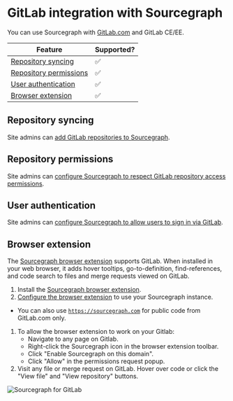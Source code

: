 # GitLab integration with Sourcegraph

You can use Sourcegraph with [GitLab.com](https://github.com) and GitLab CE/EE.

| Feature                                                                              | Supported? |
| ------------------------------------------------------------------------------------ | ---------- |
| [Repository syncing](../admin/external_service/gitlab.md#repository-syncing)         | ✅         |
| [Repository permissions](../admin/external_service/gitlab.md#repository-permissions) | ✅         |
| [User authentication](../admin/external_service/gitlab.md#user-authentication)       | ✅         |
| [Browser extension](#browser-extension)                                              | ✅         |

## Repository syncing

Site admins can [add GitLab repositories to Sourcegraph](../admin/external_service/gitlab.md#repository-syncing).

## Repository permissions

Site admins can [configure Sourcegraph to respect GitLab repository access permissions](../admin/external_service/gitlab.md#repository-permissions).

## User authentication

Site admins can [configure Sourcegraph to allow users to sign in via GitLab](../admin/external_service/gitlab.md#user-authentication).

## Browser extension

The [Sourcegraph browser extension](browser_extension.md) supports GitLab. When installed in your web browser, it adds hover tooltips, go-to-definition, find-references, and code search to files and merge requests viewed on GitLab.

1.  Install the [Sourcegraph browser extension](browser_extension.md).
1.  [Configure the browser extension](browser_extension.md#configuring-the-sourcegraph-instance-to-use) to use your Sourcegraph instance.

- You can also use [`https://sourcegraph.com`](https://sourcegraph.com) for public code from GitLab.com only.

1.  To allow the browser extension to work on your Gitlab:
    - Navigate to any page on Gitlab.
    - Right-click the Sourcegraph icon in the browser extension toolbar.
    - Click "Enable Sourcegraph on this domain".
    - Click "Allow" in the permissions request popup.
1.  Visit any file or merge request on GitLab. Hover over code or click the "View file" and "View repository" buttons.

![Sourcegraph for GitLab](https://cl.ly/7916fe1453a4/download/sourcegraph-for-gitLab.gif)
